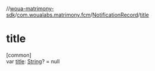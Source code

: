 //[woua-matrimony-sdk](../../../index.md)/[com.woualabs.matrimony.fcm](../index.md)/[NotificationRecord](index.md)/[title](title.md)

# title

[common]\
var [title](title.md): [String](https://kotlinlang.org/api/latest/jvm/stdlib/kotlin/-string/index.html)? = null
